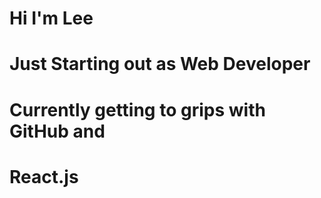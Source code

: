 # Hi I'm Lee
# Just Starting out as Web Developer
# Currently getting to grips with GitHub and
# React.js

